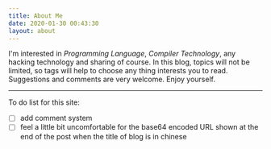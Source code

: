 ```yaml
---
title: About Me
date: 2020-01-30 00:43:30
layout: about
---
```


I'm interested in *Programming Language*, *Compiler Technology*, any hacking technology and sharing of course. In this blog, topics will not be limited, so tags will help to choose any thing interests you to read. Suggestions and comments are very welcome. Enjoy yourself.

---

To do list for this site:

* [ ] add comment system
* [ ] feel a little bit uncomfortable for the base64 encoded URL shown at the end of the post when the title of blog is in chinese